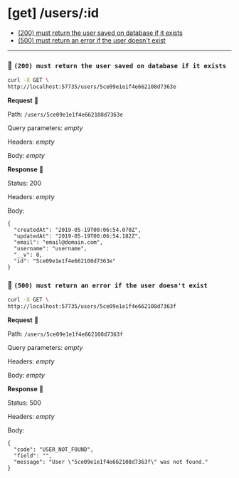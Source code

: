 # [get] /users/:id

* [(200) must return the user saved on database if it exists](#64277522ed)
* [(500) must return an error if the user doesn't exist](#37d1ba6bf3)

---

### :chicken: `(200) must return the user saved on database if it exists` <a name="64277522ed"></a>

```sh
curl -X GET \
http://localhost:57735/users/5ce09e1e1f4e662108d7363e
```

**Request** :egg:

Path: `/users/5ce09e1e1f4e662108d7363e`

Query parameters: _empty_

Headers: _empty_

Body: _empty_

**Response** :hatching_chick:

Status: 200

Headers: _empty_

Body: 

```
{
  "createdAt": "2019-05-19T00:06:54.070Z",
  "updatedAt": "2019-05-19T00:06:54.182Z",
  "email": "email@domain.com",
  "username": "username",
  "__v": 0,
  "id": "5ce09e1e1f4e662108d7363e"
}
```

### :chicken: `(500) must return an error if the user doesn't exist` <a name="37d1ba6bf3"></a>

```sh
curl -X GET \
http://localhost:57735/users/5ce09e1e1f4e662108d7363f
```

**Request** :egg:

Path: `/users/5ce09e1e1f4e662108d7363f`

Query parameters: _empty_

Headers: _empty_

Body: _empty_

**Response** :hatching_chick:

Status: 500

Headers: _empty_

Body: 

```
{
  "code": "USER_NOT_FOUND",
  "field": "",
  "message": "User \"5ce09e1e1f4e662108d7363f\" was not found."
}
```
